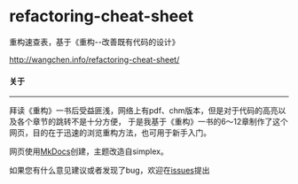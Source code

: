 refactoring-cheat-sheet
=======================

重构速查表，基于《重构--改善既有代码的设计》

http://wangchen.info/refactoring-cheat-sheet/

#### 关于
---

拜读《重构》一书后受益匪浅，网络上有pdf、chm版本，但是对于代码的高亮以及各个章节的跳转不是十分方便，
于是我基于《重构》一书的6～12章制作了这个网页，目的在于迅速的浏览重构方法，也可用于新手入门。

网页使用[MkDocs](http://mkdocs.org)创建，主题改造自simplex。

如果您有什么意见建议或者发现了bug，欢迎在[issues](https://github.com/wangvsa/refactoring-cheat-sheet/issues)提出

